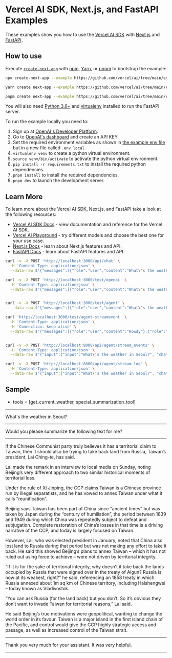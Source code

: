 # Vercel AI SDK, Next.js, and FastAPI Examples

These examples show you how to use the [Vercel AI SDK](https://sdk.vercel.ai/docs) with [Next.js](https://nextjs.org) and [FastAPI](https://fastapi.tiangolo.com).

## How to use

Execute [`create-next-app`](https://github.com/vercel/next.js/tree/canary/packages/create-next-app) with [npm](https://docs.npmjs.com/cli/init), [Yarn](https://yarnpkg.com/lang/en/docs/cli/create/), or [pnpm](https://pnpm.io) to bootstrap the example:

```bash
npx create-next-app --example https://github.com/vercel/ai/tree/main/examples/next-fastapi next-fastapi-app
```

```bash
yarn create next-app --example https://github.com/vercel/ai/tree/main/examples/next-fastapi next-fastapi-app
```

```bash
pnpm create next-app --example https://github.com/vercel/ai/tree/main/examples/next-fastapi next-fastapi-app
```

You will also need [Python 3.6+](https://www.python.org/downloads) and [virtualenv](https://virtualenv.pypa.io/en/latest/installation.html) installed to run the FastAPI server.

To run the example locally you need to:

1. Sign up at [OpenAI's Developer Platform](https://platform.openai.com/signup).
2. Go to [OpenAI's dashboard](https://platform.openai.com/account/api-keys) and create an API KEY.
3. Set the required environment variables as shown in [the example env file](./.env.local.example) but in a new file called `.env.local`.
4. `virtualenv venv` to create a python virtual environment.
5. `source venv/bin/activate` to activate the python virtual environment.
6. `pip install -r requirements.txt` to install the required python dependencies.
7. `pnpm install` to install the required dependencies.
8. `pnpm dev` to launch the development server.

## Learn More

To learn more about the Vercel AI SDK, Next.js, and FastAPI take a look at the following resources:

- [Vercel AI SDK Docs](https://sdk.vercel.ai/docs) - view documentation and reference for the Vercel AI SDK.
- [Vercel AI Playground](https://play.vercel.ai) - try different models and choose the best one for your use case.
- [Next.js Docs](https://nextjs.org/docs) - learn about Next.js features and API.
- [FastAPI Docs](https://fastapi.tiangolo.com) - learn about FastAPI features and API.

```sh
curl -v -X POST 'http://localhost:3000/api/chat' \
  -H 'Content-Type: application/json' \
  --data-raw $'{"messages":[{"role":"user","content":"What\'s the weather in Seoul?"}]}'

curl -v -X POST 'http://localhost:3000/test/openai' \
  -H 'Content-Type: application/json' \
  --data-raw $'{"messages":[{"role":"user","content":"What\'s the weather in Seoul?"}]}'


curl -v -X POST 'http://localhost:3000/test/agent' \
  --data-raw $'{"messages":[{"role":"user","content":"What\'s the weather in Seoul?"}]}'

curl 'http://localhost:3000/test/agent-streamevent' \
  -H 'Content-Type: application/json' \
  -H 'Connection: keep-alive' \
  --data-raw $'{"messages":[{"role":"user","content":"Howdy"},{"role":"user","content":"What is the weather in LA?"}]}'


curl -v -X POST 'http://localhost:8000/api/agent/stream_events' \
  -H 'Content-Type: application/json' \
  --data-raw $'{"input":{"input":"What\'s the weather in Seoul?", "chat_history": []}}'

curl -v -X POST 'http://localhost:8000/api/agent/stream_log' \
  -H 'Content-Type: application/json' \
  --data-raw $'{"input":{"input":"What\'s the weather in Seoul?", "chat_history": []}}'
```

## Sample

* tools = [get_current_weather, special_summarization_tool]

-----------------

What's the weather in Seoul?

-----------------

Would you please summarize the following text for me?

-----------------

If the Chinese Communist party truly believes it has a territorial claim to Taiwan, then it should also be trying to take back land from Russia, Taiwan’s president, Lai Ching-te, has said.

Lai made the remark in an interview to local media on Sunday, noting Beijing’s very different approach to two similar historical moments of territorial loss.

Under the rule of Xi Jinping, the CCP claims Taiwan is a Chinese province run by illegal separatists, and he has vowed to annex Taiwan under what it calls “reunification”.

Beijing says Taiwan has been part of China since “ancient times” but was taken by Japan during the “century of humiliation”, the period between 1839 and 1949 during which China was repeatedly subject to defeat and subjugation. Complete restoration of China’s losses in that time is a driving narrative of the CCP, and today is largely focused on Taiwan.

However, Lai, who was elected president in January, noted that China also lost land to Russia during that period but was not making any effort to take it back. He said this showed Beijing’s plans to annex Taiwan – which it has not ruled out using force to achieve – were not driven by territorial integrity.

“If it is for the sake of territorial integrity, why doesn’t it take back the lands occupied by Russia that were signed over in the treaty of Aigun? Russia is now at its weakest, right?” he said, referencing an 1858 treaty in which Russia annexed about 1m sq km of Chinese territory, including Haishengwei – today known as Vladivostok.

“You can ask Russia (for the land back) but you don’t. So it’s obvious they don’t want to invade Taiwan for territorial reasons,” Lai said.

He said Beijing’s true motivations were geopolitical, wanting to change the world order in its favour. Taiwan is a major island in the first island chain of the Pacific, and control would give the CCP highly strategic access and passage, as well as increased control of the Taiwan strait.

-----------------

Thank you very much for your assistant. It was very helpful.

-----------------


